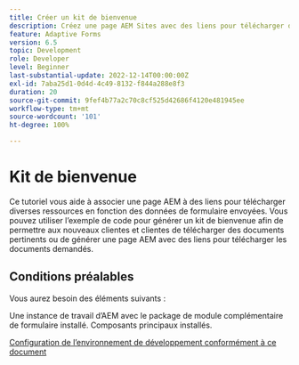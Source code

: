 ```yaml
---
title: Créer un kit de bienvenue
description: Créez une page AEM Sites avec des liens pour télécharger des ressources en fonction des données de formulaire envoyées.
feature: Adaptive Forms
version: 6.5
topic: Development
role: Developer
level: Beginner
last-substantial-update: 2022-12-14T00:00:00Z
exl-id: 7aba25d1-0d4d-4c49-8132-f844a288e8f3
duration: 20
source-git-commit: 9fef4b77a2c70c8cf525d42686f4120e481945ee
workflow-type: tm+mt
source-wordcount: '101'
ht-degree: 100%

---
```


# Kit de bienvenue

Ce tutoriel vous aide à associer une page AEM à des liens pour télécharger diverses ressources en fonction des données de formulaire envoyées. Vous pouvez utiliser l’exemple de code pour générer un kit de bienvenue afin de permettre aux nouveaux clientes et clientes de télécharger des documents pertinents ou de générer une page AEM avec des liens pour télécharger les documents demandés.

## Conditions préalables

Vous aurez besoin des éléments suivants :

Une instance de travail d’AEM avec le package de module complémentaire de formulaire installé.
Composants principaux installés.

[Configuration de l’environnement de développement conformément à ce document](https://experienceleague.adobe.com/docs/experience-manager-learn/forms/creating-your-first-osgi-bundle/create-your-first-osgi-bundle.html?lang=fr)
